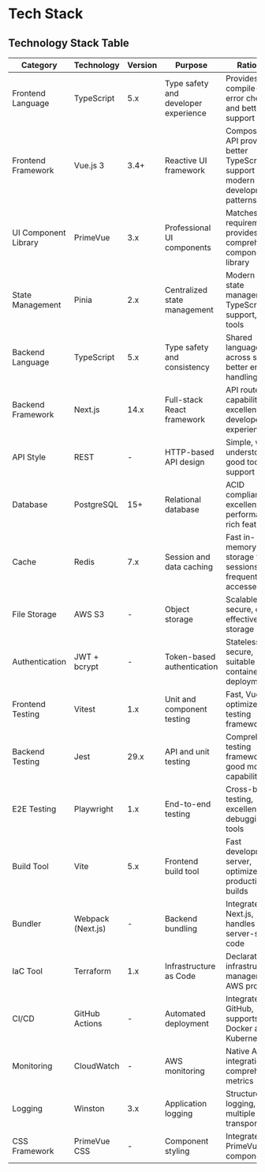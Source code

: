 # Tech Stack

## Technology Stack Table

| Category | Technology | Version | Purpose | Rationale |
|----------|------------|---------|---------|-----------|
| Frontend Language | TypeScript | 5.x | Type safety and developer experience | Provides compile-time error checking and better IDE support |
| Frontend Framework | Vue.js 3 | 3.4+ | Reactive UI framework | Composition API provides better TypeScript support and modern development patterns |
| UI Component Library | PrimeVue | 3.x | Professional UI components | Matches PRD requirements, provides comprehensive component library |
| State Management | Pinia | 2.x | Centralized state management | Modern Vue 3 state management, TypeScript support, dev tools |
| Backend Language | TypeScript | 5.x | Type safety and consistency | Shared language across stack, better error handling |
| Backend Framework | Next.js | 14.x | Full-stack React framework | API routes, SSR capabilities, excellent developer experience |
| API Style | REST | - | HTTP-based API design | Simple, well-understood, good tooling support |
| Database | PostgreSQL | 15+ | Relational database | ACID compliance, excellent performance, rich feature set |
| Cache | Redis | 7.x | Session and data caching | Fast in-memory storage for sessions and frequently accessed data |
| File Storage | AWS S3 | - | Object storage | Scalable, secure, cost-effective file storage |
| Authentication | JWT + bcrypt | - | Token-based authentication | Stateless, secure, suitable for containerized deployment |
| Frontend Testing | Vitest | 1.x | Unit and component testing | Fast, Vue.js optimized testing framework |
| Backend Testing | Jest | 29.x | API and unit testing | Comprehensive testing framework with good mocking capabilities |
| E2E Testing | Playwright | 1.x | End-to-end testing | Cross-browser testing, excellent debugging tools |
| Build Tool | Vite | 5.x | Frontend build tool | Fast development server, optimized production builds |
| Bundler | Webpack (Next.js) | - | Backend bundling | Integrated with Next.js, handles server-side code |
| IaC Tool | Terraform | 1.x | Infrastructure as Code | Declarative infrastructure management, AWS provider |
| CI/CD | GitHub Actions | - | Automated deployment | Integrated with GitHub, supports Docker and Kubernetes |
| Monitoring | CloudWatch | - | AWS monitoring | Native AWS integration, comprehensive metrics |
| Logging | Winston | 3.x | Application logging | Structured logging, multiple transports |
| CSS Framework | PrimeVue CSS | - | Component styling | Integrated with PrimeVue components | 
